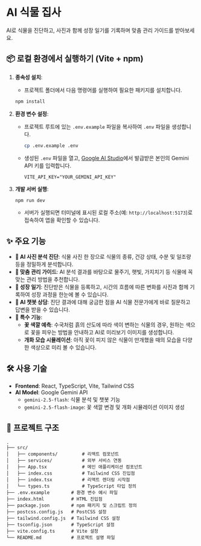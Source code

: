 # AI 식물 집사

AI로 식물을 진단하고, 사진과 함께 성장 일기를 기록하며 맞춤 관리 가이드를 받아보세요.

## 📦 로컬 환경에서 실행하기 (Vite + npm)

1.  **종속성 설치**:
    -   프로젝트 폴더에서 다음 명령어를 실행하여 필요한 패키지를 설치합니다.
    ```bash
    npm install
    ```

2.  **환경 변수 설정**:
    -   프로젝트 루트에 있는 `.env.example` 파일을 복사하여 `.env` 파일을 생성합니다.
        ```bash
        cp .env.example .env
        ```
    -   생성된 `.env` 파일을 열고, [Google AI Studio](https://aistudio.google.com/app/apikey)에서 발급받은 본인의 Gemini API 키를 입력합니다.
        ```
        VITE_API_KEY="YOUR_GEMINI_API_KEY"
        ```

3.  **개발 서버 실행**:
    ```bash
    npm run dev
    ```
    -   서버가 실행되면 터미널에 표시된 로컬 주소(예: `http://localhost:5173`)로 접속하여 앱을 확인할 수 있습니다.


## ✨ 주요 기능

-   **📸 AI 사진 분석 진단**: 식물 사진 한 장으로 식물의 종류, 건강 상태, 수분 및 일조량 등을 정밀하게 분석합니다.
-   **📝 맞춤 관리 가이드**: AI 분석 결과를 바탕으로 물주기, 햇빛, 가지치기 등 식물에 꼭 맞는 관리 방법을 추천합니다.
-   **📔 성장 일기**: 진단받은 식물을 등록하고, 시간의 흐름에 따른 변화를 사진과 함께 기록하여 성장 과정을 한눈에 볼 수 있습니다.
-   **💬 AI 챗봇 상담**: 진단 결과에 대해 궁금한 점을 AI 식물 전문가에게 바로 질문하고 답변을 받을 수 있습니다.
-   **🎨 특수 기능**:
    -   **꽃 색깔 예측**: 수국처럼 흙의 산도에 따라 색이 변하는 식물의 경우, 원하는 색으로 꽃을 피우는 방법을 안내하고 AI로 미리보기 이미지를 생성합니다.
    -   **개화 모습 시뮬레이션**: 아직 꽃이 피지 않은 식물이 만개했을 때의 모습을 다양한 색상으로 미리 볼 수 있습니다.

## 🛠️ 사용 기술

-   **Frontend**: React, TypeScript, Vite, Tailwind CSS
-   **AI Model**: Google Gemini API
    -   `gemini-2.5-flash`: 식물 분석 및 챗봇 기능
    -   `gemini-2.5-flash-image`: 꽃 색깔 변경 및 개화 시뮬레이션 이미지 생성

## 📂 프로젝트 구조

```
.
├── src/
│   ├── components/         # 리액트 컴포넌트
│   ├── services/           # 외부 서비스 연동
│   ├── App.tsx             # 메인 애플리케이션 컴포넌트
│   ├── index.css           # Tailwind CSS 진입점
│   ├── index.tsx           # 리액트 렌더링 시작점
│   └── types.ts            # TypeScript 타입 정의
├── .env.example        # 환경 변수 예시 파일
├── index.html          # HTML 진입점
├── package.json        # npm 패키지 및 스크립트 정의
├── postcss.config.js   # PostCSS 설정
├── tailwind.config.js  # Tailwind CSS 설정
├── tsconfig.json       # TypeScript 설정
├── vite.config.ts      # Vite 설정
└── README.md           # 프로젝트 설명 파일
```
